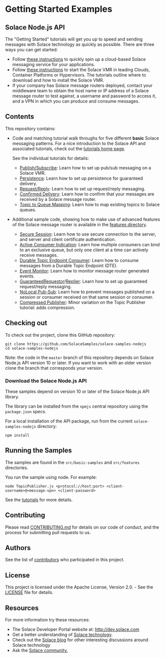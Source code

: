 # Getting Started Examples

## Solace Node.js API

The "Getting Started" tutorials will get you up to speed and sending messages with Solace technology as quickly as possible. There are three ways you can get started:

- Follow [these instructions](https://cloud.solace.com/learn/group_getting_started/ggs_signup.html) to quickly spin up a cloud-based Solace messaging service for your applications.
- Follow [these instructions](https://docs.solace.com/Solace-SW-Broker-Set-Up/Setting-Up-SW-Brokers.htm) to start the Solace VMR in leading Clouds, Container Platforms or Hypervisors. The tutorials outline where to download and how to install the Solace VMR.
- If your company has Solace message routers deployed, contact your middleware team to obtain the host name or IP address of a Solace message router to test against, a username and password to access it, and a VPN in which you can produce and consume messages.

## Contents

This repository contains:

* Code and matching tutorial walk throughs for five different **basic** Solace messaging patterns. For a nice introduction to the Solace API and associated tutorials, check out the [tutorials home page](https://dev.solace.com/samples/solace-samples-nodejs/).

    See the individual tutorials for details:

    - [Publish/Subscribe](https://dev.solace.com/samples/solace-samples-nodejs/publish-subscribe): Learn how to set up pub/sub messaging on a Solace VMR.
    - [Persistence](https://dev.solace.com/samples/solace-samples-nodejs/persistence-with-queues): Learn how to set up persistence for guaranteed delivery.
    - [Request/Reply](https://dev.solace.com/samples/solace-samples-nodejs/request-reply): Learn how to set up request/reply messaging.
    - [Confirmed Delivery](https://dev.solace.com/samples/solace-samples-nodejs/confirmed-delivery): Learn how to confirm that your messages are received by a Solace message router.
    - [Topic to Queue Mapping](https://dev.solace.com/samples/solace-samples-nodejs/topic-to-queue-mapping): Learn how to map existing topics to Solace queues.

* Additional sample code, showing how to make use of advanced features of the Solace message router is available in the [features directory](https://github.com/SolaceSamples/solace-samples-nodejs/tree/master/src/features).

    - [Secure Session](https://github.com/SolaceSamples/solace-samples-nodejs/blob/master/src/features/SecureSession.js): Learn how to use secure connection to the server, and server and client certificate authentication.
    - [Active Consumer Indication](https://github.com/SolaceSamples/solace-samples-nodejs/blob/master/src/features/ActiveConsumerIndication.js): Learn how multiple consumers can bind to an exclusive queue, but only one client at a time can actively receive messages.
    - [Durable Topic Endpoint Consumer](https://github.com/SolaceSamples/solace-samples-nodejs/blob/master/src/features/DTEConsumer.js): Learn how to consume messages from a Durable Topic Endpoint (DTE).
    - [Event Monitor](https://github.com/SolaceSamples/solace-samples-nodejs/blob/master/src/features/EventMonitor.js): Learn how to monitor message router generated events.
    - [GuaranteedRequestor](https://github.com/SolaceSamples/solace-samples-nodejs/blob/master/src/features/GuaranteedRequestor.js)/[Replier](https://github.com/SolaceSamples/solace-samples-nodejs/blob/master/src/features/GuaranteedReplier.js): Learn how to set up guaranteed request/reply messaging.
    - [NoLocal Pub-Sub](https://github.com/SolaceSamples/solace-samples-nodejs/blob/master/src/features/NoLocalPubSub.js): Learn how to prevent messages published on a session or consumer received on that same session or consumer.
    - [Compressed Publisher](https://github.com/SolaceSamples/solace-samples-nodejs/blob/master/src/features/CompressedPublisher.js): Minor variation on the Topic Publisher tutorial: adds compression.

## Checking out

To check out the project, clone this GitHub repository:

```
git clone https://github.com/SolaceSamples/solace-samples-nodejs
cd solace-samples-nodejs
```

Note: the code in the `master` branch of this repository depends on Solace Node.js API version 10 or later. If you want to work with an older version clone the branch that corresponds your version.

### Download the Solace Node.js API

These samples depend on version 10 or later of the Solace Node.js API library.

The library can be installed from the `npmjs` central repository using the `package.json` specs.

For a local installation of the API package, run from the current `solace-samples-nodejs` directory:

```
npm install
```

## Running the Samples

The samples are found in the `src/basic-samples` and `src/features` directories.

You run the sample using node. For example:

```
node TopicPublisher.js <protocol://host:port> <client-username>@<message-vpn> <client-password>
```

See the [tutorials](https://dev.solace.com/samples/solace-samples-nodejs/) for more details.

## Contributing

Please read [CONTRIBUTING.md](CONTRIBUTING.md) for details on our code of conduct, and the process for submitting pull requests to us.

## Authors

See the list of [contributors](https://github.com/SolaceSamples/solace-samples-nodejs/contributors) who participated in this project.

## License

This project is licensed under the Apache License, Version 2.0. - See the [LICENSE](LICENSE) file for details.

## Resources

For more information try these resources:

- The Solace Developer Portal website at: http://dev.solace.com
- Get a better understanding of [Solace technology](https://solace.com/products/tech/).
- Check out the [Solace blog](http://dev.solace.com/blog/) for other interesting discussions around Solace technology
- Ask the [Solace community.](https://solace.community)
